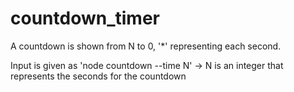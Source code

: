 # countdown_timer

A countdown is shown from N to 0, '*' representing each second.

Input is given as 'node countdown --time N' -> N is an integer that represents the seconds for the countdown